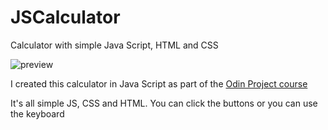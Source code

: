 # JSCalculator
Calculator with simple Java Script, HTML and CSS

![preview](https://user-images.githubusercontent.com/28983684/145705102-78d9138c-3586-402a-8d78-ddcae74ffcd9.png)

I created this calculator in Java Script as part of the [Odin Project course](https://www.theodinproject.com/paths/foundations/courses/foundations/lessons/calculator)

It's all simple JS, CSS and HTML. You can click the buttons or you can use the keyboard
